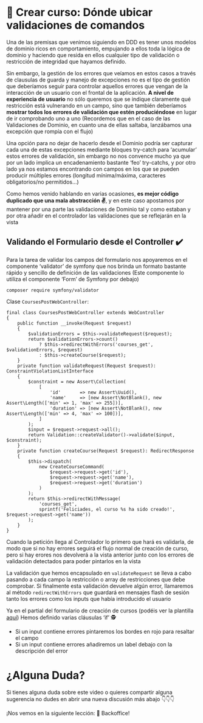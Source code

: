 👀 Crear curso: Dónde ubicar validaciones de comandos
=====================================================

Una de las premisas que venimos siguiendo en DDD es tener unos modelos de dominio ricos en comportamiento, empujando a ellos toda la lógica de dominio y haciendo que resida en ellos cualquier tipo de validación o restricción de integridad que hayamos definido.

Sin embargo, la gestión de los errores que veíamos en estos casos a través de clausulas de guarda y manejo de excepciones no es el tipo de gestión que deberíamos seguir para controlar aquellos errores que vengan de la interacción de un usuario con el frontal de la aplicación. **A nivel de experiencia de usuario** no sólo queremos que se indique claramente qué restricción está vulnerando en un campo, sino que también deberíamos **mostrar todos los errores de validación que estén produciéndose** en lugar de ir comprobando uno a uno (Recordemos que en el caso de las Validaciones de Dominio, en cuanto una de ellas saltaba, lanzábamos una excepción que rompía con el flujo)

Una opción para no dejar de hacerlo desde el Dominio podría ser capturar cada una de estas excepciones mediante bloques try-catch para ‘acumular’ estos errores de validación, sin embargo no nos convence mucho ya que por un lado implica un encadenamiento bastante ‘feo’ try-catchs, y por otro lado ya nos estamos encontrando con campos en los que se pueden producir múltiples errores (longitud mínima/máxima, caracteres obligatorios/no permitidos…)

Como hemos venido hablando en varias ocasiones, **es mejor código duplicado que una mala abstracción ✌️**, y en este caso apostamos por mantener por una parte las validaciones de Dominio tal y como estaban y por otra añadir en el controlador las validaciones que se reflejarán en la vista

Validando el Formulario desde el Controller ✔️
----------------------------------------------

Para la tarea de validar los campos del formulario nos apoyaremos en el componente ‘validator’ de symfony que nos brinda un formato bastante rápido y sencillo de definición de las validaciones (Este componente lo utiliza el componente ‘Form’ de Symfony por debajo)

    composer require symfony/validator


Clase `CoursesPostWebController`:

    final class CoursesPostWebController extends WebController
    {
        public function __invoke(Request $request)
        {
            $validationErrors = $this->validateRequest($request);
            return $validationErrors->count()
                ? $this->redirectWithErrors('courses_get', $validationErrors, $request)
                : $this->createCourse($request);
        }
        private function validateRequest(Request $request): ConstraintViolationListInterface
        {
            $constraint = new Assert\Collection(
                [
                    'id'       => new Assert\Uuid(),
                    'name'     => [new Assert\NotBlank(), new Assert\Length(['min' => 1, 'max' => 255])],
                    'duration' => [new Assert\NotBlank(), new Assert\Length(['min' => 4, 'max' => 100])],
                ]
            );
            $input = $request->request->all();
            return Validation::createValidator()->validate($input, $constraint);
        }
        private function createCourse(Request $request): RedirectResponse
        {
            $this->dispatch(
                new CreateCourseCommand(
                    $request->request->get('id'),
                    $request->request->get('name'),
                    $request->request->get('duration')
                )
            );
            return $this->redirectWithMessage(
                'courses_get',
                sprintf('Feliciades, el curso %s ha sido creado!', $request->request->get('name'))
            );
        }
    }


Cuando la petición llega al Controlador lo primero que hará es validarla, de modo que si no hay errores seguirá el flujo normal de creación de curso, pero si hay erores nos devolverá a la vista anterior junto con los errores de validación detectados para poder pintarlos en la vista

La validación que hemos encapsulado en `validateRequest` se lleva a cabo pasando a cada campo la restricción o array de restricciones que debe comprobar. Si finalmente esta validación devuelve algún error, llamaremos al método `redirectWithErrors` que guardará en mensajes flash de sesión tanto los errores como los inputs que había introducido el usuario

Ya en el partial del formulario de creación de cursos (podéis ver la plantilla [aquí](https://github.com/CodelyTV/php-ddd-skeleton/blob/master/apps/backoffice/frontend/templates/pages/courses/partials/new_course_form.html.twig)) Hemos definido varias cláusulas ‘if’ 🕵

*   Si un input contiene errores pintaremos los bordes en rojo para resaltar el campo
*   Si un input contiene errores añadiremos un label debajo con la descripción del error

¿Alguna Duda?
=============

Si tienes alguna duda sobre este video o quieres compartir alguna sugerencia no dudes en abrir una nueva discusión más abajo 👇👇👇

¡Nos vemos en la siguiente lección: 🧰 Backoffice!
